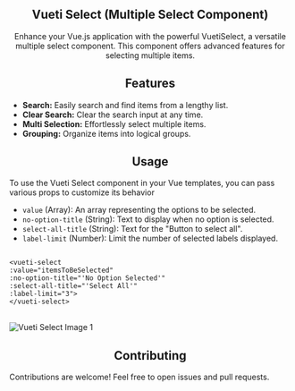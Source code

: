 <h2 style="text-align: center;">Vueti Select (Multiple Select Component)</h2>

<p style="text-align: center;">Enhance your Vue.js application with the powerful VuetiSelect, a versatile multiple select component. This component offers advanced features for selecting multiple items.</p>

<h2 style="text-align: center;">Features</h2>

<ul>
  <li><strong>Search:</strong> Easily search and find items from a lengthy list.</li>
  <li><strong>Clear Search:</strong> Clear the search input at any time.</li>
  <li><strong>Multi Selection:</strong> Effortlessly select multiple items.</li>
  <li><strong>Grouping:</strong> Organize items into logical groups.</li>
</ul>

<h2 style="text-align: center;">Usage</h2>

<p>To use the Vueti Select component in your Vue templates, you can pass various props to customize its behavior</p>

<ul>
<li><code>value</code> (Array): An array representing the options to be selected.</li>
<li><code>no-option-title</code> (String): Text to display when no option is selected.</li>
<li><code>select-all-title</code> (String): Text for the "Button to select all".</li>
<li><code>label-limit</code> (Number): Limit the number of selected labels displayed.</li>
</ul>

<pre>
<code>
&lt;vueti-select
:value="itemsToBeSelected"
:no-option-title="'No Option Selected'"
:select-all-title="'Select All'"
:label-limit="3"&gt;
&lt;/vueti-select&gt;
</code>
</pre>

<img src="https://github.com/lucasmenchon/vueti-select/blob/main/imgs/componentImg.png" alt="Vueti Select Image 1" style="display: block; margin: 0 auto;">

<h2 style="text-align: center;">Contributing</h2>

<p>Contributions are welcome! Feel free to open issues and pull requests.</p>
